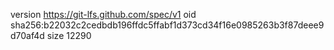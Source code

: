 version https://git-lfs.github.com/spec/v1
oid sha256:b22032c2cedbdb196ffdc5ffabf1d373cd34f16e0985263b3f87deee9d70af4d
size 12290
